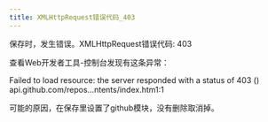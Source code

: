 ```yaml
---
title: XMLHttpRequest错误代码_403
---
```


保存时，发生错误。XMLHttpRequest错误代码: 403

查看Web开发者工具-控制台发现有这条异常：

Failed to load resource: the server responded with a status of 403 ()  api.github.com/repos...ntents/index.htm1:1 

可能的原因，在保存里设置了github模块，没有删除取消掉。
